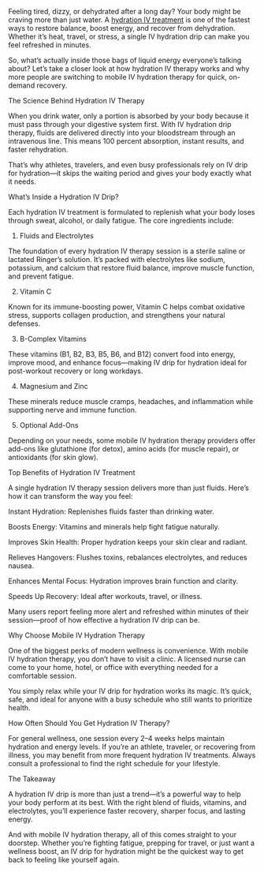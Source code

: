 Feeling tired, dizzy, or dehydrated after a long day? Your body might be craving more than just water. A [hydration IV treatment](https://www.luxemobileiv.com/hydration/) is one of the fastest ways to restore balance, boost energy, and recover from dehydration. Whether it’s heat, travel, or stress, a single IV hydration drip can make you feel refreshed in minutes.

So, what’s actually inside those bags of liquid energy everyone’s talking about? Let’s take a closer look at how hydration IV therapy works and why more people are switching to mobile IV hydration therapy for quick, on-demand recovery.

The Science Behind Hydration IV Therapy

When you drink water, only a portion is absorbed by your body because it must pass through your digestive system first. With IV hydration drip therapy, fluids are delivered directly into your bloodstream through an intravenous line. This means 100 percent absorption, instant results, and faster rehydration.

That’s why athletes, travelers, and even busy professionals rely on IV drip for hydration—it skips the waiting period and gives your body exactly what it needs.

What’s Inside a Hydration IV Drip?

Each hydration IV treatment is formulated to replenish what your body loses through sweat, alcohol, or daily fatigue. The core ingredients include:

1. Fluids and Electrolytes

The foundation of every hydration IV therapy session is a sterile saline or lactated Ringer’s solution. It’s packed with electrolytes like sodium, potassium, and calcium that restore fluid balance, improve muscle function, and prevent fatigue.

2. Vitamin C

Known for its immune-boosting power, Vitamin C helps combat oxidative stress, supports collagen production, and strengthens your natural defenses.

3. B-Complex Vitamins

These vitamins (B1, B2, B3, B5, B6, and B12) convert food into energy, improve mood, and enhance focus—making IV drip for hydration ideal for post-workout recovery or long workdays.

4. Magnesium and Zinc

These minerals reduce muscle cramps, headaches, and inflammation while supporting nerve and immune function.

5. Optional Add-Ons

Depending on your needs, some mobile IV hydration therapy providers offer add-ons like glutathione (for detox), amino acids (for muscle repair), or antioxidants (for skin glow).

Top Benefits of Hydration IV Treatment

A single hydration IV therapy session delivers more than just fluids. Here’s how it can transform the way you feel:

Instant Hydration: Replenishes fluids faster than drinking water.

Boosts Energy: Vitamins and minerals help fight fatigue naturally.

Improves Skin Health: Proper hydration keeps your skin clear and radiant.

Relieves Hangovers: Flushes toxins, rebalances electrolytes, and reduces nausea.

Enhances Mental Focus: Hydration improves brain function and clarity.

Speeds Up Recovery: Ideal after workouts, travel, or illness.

Many users report feeling more alert and refreshed within minutes of their session—proof of how effective a hydration IV drip can be.

Why Choose Mobile IV Hydration Therapy

One of the biggest perks of modern wellness is convenience. With mobile IV hydration therapy, you don’t have to visit a clinic. A licensed nurse can come to your home, hotel, or office with everything needed for a comfortable session.

You simply relax while your IV drip for hydration works its magic. It’s quick, safe, and ideal for anyone with a busy schedule who still wants to prioritize health.

How Often Should You Get Hydration IV Therapy?

For general wellness, one session every 2–4 weeks helps maintain hydration and energy levels. If you’re an athlete, traveler, or recovering from illness, you may benefit from more frequent hydration IV treatments. Always consult a professional to find the right schedule for your lifestyle.

The Takeaway

A hydration IV drip is more than just a trend—it’s a powerful way to help your body perform at its best. With the right blend of fluids, vitamins, and electrolytes, you’ll experience faster recovery, sharper focus, and lasting energy.

And with mobile IV hydration therapy, all of this comes straight to your doorstep. Whether you’re fighting fatigue, prepping for travel, or just want a wellness boost, an IV drip for hydration might be the quickest way to get back to feeling like yourself again.
